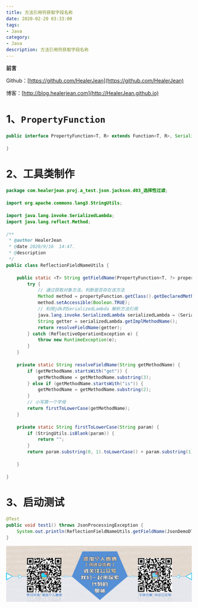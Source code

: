 ```yaml
---
title: 方法引用符获取字段名称
date: 2020-02-20 03:33:00
tags: 
- Java
category: 
- Java
description: 方法引用符获取字段名称
---
```


**前言**     

 Github：[https://github.com/HealerJean](https://github.com/HealerJean)         

 博客：[http://blog.healerjean.com](http://HealerJean.github.io)          



# 1、`PropertyFunction`

```java
public interface PropertyFunction<T, R> extends Function<T, R>, Serializable {

}

```

# 2、工具类制作

```java
package com.healerjean.proj.a_test.json.jackson.d03_选择性过滤;

import org.apache.commons.lang3.StringUtils;

import java.lang.invoke.SerializedLambda;
import java.lang.reflect.Method;

/**
 * @author HealerJean
 * @date 2020/9/16  14:47.
 * @description
 */
public class ReflectionFieldNameUtils {

    public static <T> String getFieldName(PropertyFunction<T, ?> propertyFunction) {
        try {
            // 通过获取对象方法，判断是否存在该方法
            Method method = propertyFunction.getClass().getDeclaredMethod("writeReplace");
            method.setAccessible(Boolean.TRUE);
            // 利用jdk的SerializedLambda 解析方法引用
            java.lang.invoke.SerializedLambda serializedLambda = (SerializedLambda) method.invoke(propertyFunction);
            String getter = serializedLambda.getImplMethodName();
            return resolveFieldName(getter);
        } catch (ReflectiveOperationException e) {
            throw new RuntimeException(e);
        }
    }

    private static String resolveFieldName(String getMethodName) {
        if (getMethodName.startsWith("get")) {
            getMethodName = getMethodName.substring(3);
        } else if (getMethodName.startsWith("is")) {
            getMethodName = getMethodName.substring(2);
        }
        // 小写第一个字母
        return firstToLowerCase(getMethodName);
    }

    private static String firstToLowerCase(String param) {
        if (StringUtils.isBlank(param)) {
            return "";
        }
        return param.substring(0, 1).toLowerCase() + param.substring(1);

    }

}

```



# 3、启动测试

```java
@Test
public void test1() throws JsonProcessingException {
    System.out.println(ReflectionFieldNameUtils.getFieldName(JsonDemoDTO::getCode));
}

```



![ContactAuthor](https://raw.githubusercontent.com/HealerJean/HealerJean.github.io/master/assets/img/artical_bottom.jpg)





<link rel="stylesheet" href="https://unpkg.com/gitalk/dist/gitalk.css">

<script src="https://unpkg.com/gitalk@latest/dist/gitalk.min.js"></script> 
<div id="gitalk-container"></div>    
 <script type="text/javascript">
    var gitalk = new Gitalk({
		clientID: `1d164cd85549874d0e3a`,
		clientSecret: `527c3d223d1e6608953e835b547061037d140355`,
		repo: `HealerJean.github.io`,
		owner: 'HealerJean',
		admin: ['HealerJean'],
		id: 'JzXqGslFxWvdc2mV',
    });
    gitalk.render('gitalk-container');
</script> 


